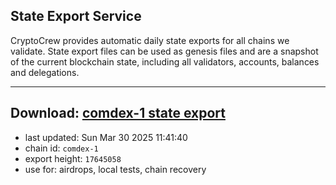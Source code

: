 ## State Export Service
CryptoCrew provides automatic daily state exports for all chains we validate. State export files can be used as genesis files and are a snapshot of the current blockchain state, including all validators, accounts, balances and delegations.

---
**Download: [comdex-1 state export](https://dl-eu2.ccvalidators.com/SERVICE/comdex/comdex-1_export_17645058.json)**
---

- last updated: Sun Mar 30 2025 11:41:40
- chain id: `comdex-1`
- export height: `17645058`
- use for: airdrops, local tests, chain recovery

